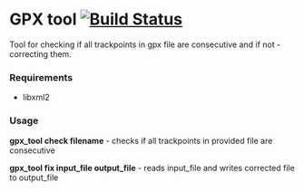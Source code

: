 # GPX tool [![Build Status](https://travis-ci.org/neri14/gpx_tool.svg?branch=master)](https://travis-ci.org/neri14/gpx_tool)

Tool for checking if all trackpoints in gpx file are consecutive and if not - correcting them.

### Requirements

- libxml2

### Usage

**gpx_tool check filename** - checks if all trackpoints in provided file are consecutive

**gpx_tool fix input_file output_file** - reads input_file and writes corrected file to output_file
